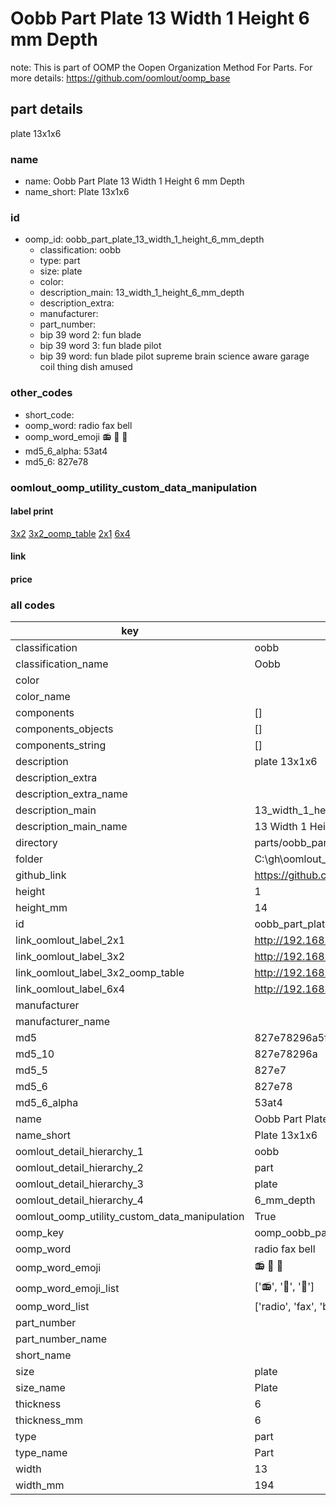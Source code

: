 # Oobb Part Plate 13 Width 1 Height 6 mm Depth  

note: This is part of OOMP the Oopen Organization Method For Parts. For more details: https://github.com/oomlout/oomp_base

##  part details
  



plate 13x1x6



### name
* name: Oobb Part Plate 13 Width 1 Height 6 mm Depth
* name_short: Plate 13x1x6 
### id
* oomp_id: oobb_part_plate_13_width_1_height_6_mm_depth
  * classification: oobb
  * type: part
  * size: plate
  * color: 
  * description_main: 13_width_1_height_6_mm_depth
  * description_extra: 
  * manufacturer: 
  * part_number: 
  * bip 39 word 2: fun blade
  * bip 39 word 3: fun blade pilot
  * bip 39 word: fun blade pilot supreme brain science aware garage coil thing dish amused

### other_codes
* short_code: 
* oomp_word: radio fax bell
* oomp_word_emoji :radio: :fax: :bell:
* md5_6_alpha: 53at4
* md5_6: 827e78






### oomlout_oomp_utility_custom_data_manipulation
#### label print
[3x2](http://192.168.1.245:1112/?label=oomp%2053at4)
[3x2_oomp_table](http://192.168.1.108:1112/?label=oomp%2053at4)
[2x1](http://192.168.1.242:1112/?label=oomp%2053at4)
[6x4](http://192.168.1.55:1112/?label=oomp%2053at4)    

#### link

                              

#### price







### all codes 
| key | value |  
| --- | --- |  
| classification | oobb |  
| classification_name | Oobb |  
| color |  |  
| color_name |  |  
| components | [] |  
| components_objects | [] |  
| components_string | [] |  
| description | plate 13x1x6 |  
| description_extra |  |  
| description_extra_name |  |  
| description_main | 13_width_1_height_6_mm_depth |  
| description_main_name | 13 Width 1 Height 6 mm Depth |  
| directory | parts/oobb_part_plate_13_width_1_height_6_mm_depth |  
| folder | C:\gh\oomlout_oobb_version_4_generated_parts\things\oobb_part_plate_13_width_1_height_6_mm_depth |  
| github_link | https://github.com/oomlout/oomlout_oomp_part_src/tree/main/parts/oobb_part_plate_13_width_1_height_6_mm_depth |  
| height | 1 |  
| height_mm | 14 |  
| id | oobb_part_plate_13_width_1_height_6_mm_depth |  
| link_oomlout_label_2x1 | http://192.168.1.242:1112/?label=oomp%2053at4 |  
| link_oomlout_label_3x2 | http://192.168.1.245:1112/?label=oomp%2053at4 |  
| link_oomlout_label_3x2_oomp_table | http://192.168.1.108:1112/?label=oomp%2053at4 |  
| link_oomlout_label_6x4 | http://192.168.1.55:1112/?label=oomp%2053at4 |  
| manufacturer |  |  
| manufacturer_name |  |  
| md5 | 827e78296a5f620b038d7d9f49c5c2f0 |  
| md5_10 | 827e78296a |  
| md5_5 | 827e7 |  
| md5_6 | 827e78 |  
| md5_6_alpha | 53at4 |  
| name | Oobb Part Plate 13 Width 1 Height 6 mm Depth |  
| name_short | Plate 13x1x6  |  
| oomlout_detail_hierarchy_1 | oobb |  
| oomlout_detail_hierarchy_2 | part |  
| oomlout_detail_hierarchy_3 | plate |  
| oomlout_detail_hierarchy_4 | 6_mm_depth |  
| oomlout_oomp_utility_custom_data_manipulation | True |  
| oomp_key | oomp_oobb_part_plate_13_width_1_height_6_mm_depth |  
| oomp_word | radio fax bell |  
| oomp_word_emoji | :radio: :fax: :bell: |  
| oomp_word_emoji_list | [':radio:', ':fax:', ':bell:'] |  
| oomp_word_list | ['radio', 'fax', 'bell'] |  
| part_number |  |  
| part_number_name |  |  
| short_name |  |  
| size | plate |  
| size_name | Plate |  
| thickness | 6 |  
| thickness_mm | 6 |  
| type | part |  
| type_name | Part |  
| width | 13 |  
| width_mm | 194 |  
